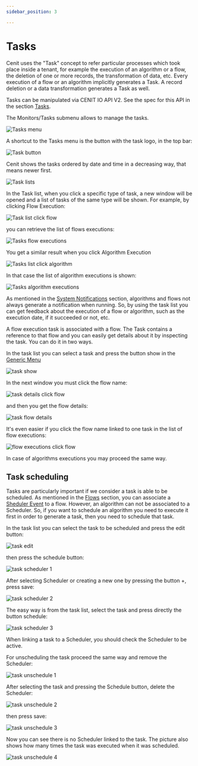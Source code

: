 ```yaml
---
sidebar_position: 3

---
```


# Tasks

Cenit uses the "Task" concept to refer particular processes which took place inside a tenant, for example the execution of an algorithm or a flow, the deletion of one or more records, the transformation of data, etc. Every execution of a flow or an algorithm implicitly generates a Task. A record deletion or a data transformation generates a Task as well.

Tasks can be manipulated via CENIT IO API V2. See the spec for this API in the section [Tasks](https://cenit-io.github.io/api-v2-specs/#tag/Tasks).

The Monitors/Tasks submenu allows to manage the tasks.

![Tasks menu](https://user-images.githubusercontent.com/54523080/153328868-9980d429-30c0-4ef8-b384-496e017bafc2.png)

A shortcut to the Tasks menu is the button with the task logo, in the top bar:

![Task button](https://user-images.githubusercontent.com/54523080/153328888-918e7c82-8468-4e5e-8f8e-e51cc018603e.png)

Cenit shows the tasks ordered by date and time in a decreasing way, that means newer first.

![Task lists](https://user-images.githubusercontent.com/54523080/153329438-40eb19ed-95ab-455e-806c-90b0d831324e.png)

In the Task list, when you click a specific type of task, a new window will be opened and a list of tasks of the same type will be shown. For example, by clicking Flow Execution:

![Task list click flow](https://user-images.githubusercontent.com/54523080/153333887-0c05c734-1a23-460b-bc23-dbe06088f4c3.png)

you can retrieve the list of flows executions:

![Tasks flow executions](https://user-images.githubusercontent.com/54523080/153333905-998e26f1-cfe8-4bb6-8d8d-c44c6531a368.png)

You get a similar result when you click Algorithm Execution

![Tasks list click algorithm](https://user-images.githubusercontent.com/54523080/153334642-d22880c4-eb7c-435e-8cea-beef91375741.png)

In that case the list of algorithm executions is shown:

![Tasks algorithm executions](https://user-images.githubusercontent.com/54523080/153334650-82f9ee4c-5b50-4c79-b9c7-147e7f09ea82.png)

As mentioned in the [System Notifications](monitors/system_notifications.md) section, algorithms and flows not always generate a notification when running. So, by using the task list you can get feedback about the execution of a flow or algorithm, such as the execution date, if it succeeded or not, etc. 

A flow execution task is associated with a flow. The Task contains a reference to that flow and you can easily get details about it by inspecting the task. You can do it in two ways.

In the task list you can select a task and press the button show in the [Generic Menu](generic/generic_menu_options_.md)

![task show](https://user-images.githubusercontent.com/54523080/153339174-4b9e0e2a-3759-4f4e-bfcd-887696409c3f.png)

In the next window you must click the flow name:

![task details click flow](https://user-images.githubusercontent.com/54523080/153339183-245e2a19-2448-438b-a788-0151cd6ca8d9.png)

and then you get the flow details:

![task flow details](https://user-images.githubusercontent.com/54523080/153339191-3161b904-91c5-409f-948f-8d9ebd9a918f.png)

It's even easier if you click the flow name linked to one task in the list of flow executions:

![flow executions click flow](https://user-images.githubusercontent.com/54523080/153339195-b8d455ca-06f4-4b8e-b6ca-ff24b8c06d7a.png)

In case of algorithms executions you may proceed the same way.

## Task scheduling

Tasks are particularly important if we consider a task is able to be scheduled. As mentioned in the [Flows](workflows/flows.md) section, you can associate a [Sheduler Event](workflows/schedulers.md) to a flow. However, an algorithm can not be associated to a Scheduler. So, if you want to schedule an algorithm you need to execute it first in order to generate a task, then you need to schedule that task.

In the task list you can select the task to be scheduled and press the edit button:

![task edit](https://user-images.githubusercontent.com/54523080/153341992-c93dc61d-a279-41cd-8555-e4599f3dd743.png)

then press the schedule button:

![task scheduler 1](https://user-images.githubusercontent.com/54523080/153342017-1f2bd5dc-805b-4bf2-87ff-29b58a04a223.png)

After selecting  Scheduler or creating a new one by pressing the button +,  press save:

![task scheduler 2](https://user-images.githubusercontent.com/54523080/153342029-18992602-205a-47d9-890a-a93cad58597a.png)

The easy way is from the task list, select the task and press directly the button schedule:

![task scheduler 3](https://user-images.githubusercontent.com/54523080/153342035-2cd1f806-dcc8-4420-9f67-e2dcee9d3303.png)

When linking a task to a Scheduler, you should check the Scheduler to be active. 

For unscheduling the task proceed the same way and remove the Scheduler:

![task unschedule 1](https://user-images.githubusercontent.com/54523080/153343108-a346c315-abb7-4c53-8ef0-ae21ed8666ef.png)

After selecting the task and pressing the Schedule button, delete the Scheduler:

![task unschedule 2](https://user-images.githubusercontent.com/54523080/153343117-62d92ab0-22d7-4355-96ff-521c5fcd0448.png)

then press save:

![task unschedule 3](https://user-images.githubusercontent.com/54523080/153343123-aae9d4a3-36a6-46ef-a8cb-6cdcabd00d1b.png)

Now you can see there is no Scheduler linked to the task. The picture also shows how many times the task was executed when it was scheduled.

![task unschedule 4](https://user-images.githubusercontent.com/54523080/153343128-e0a168e1-8b36-421b-93dc-12df3aa33e45.png)